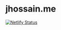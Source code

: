 # jhossain.me


[![Netlify Status](https://api.netlify.com/api/v1/badges/d9a10b42-507b-41fd-9fb9-76f635aa7ecc/deploy-status)](https://app.netlify.com/sites/hossainlab/deploys)
